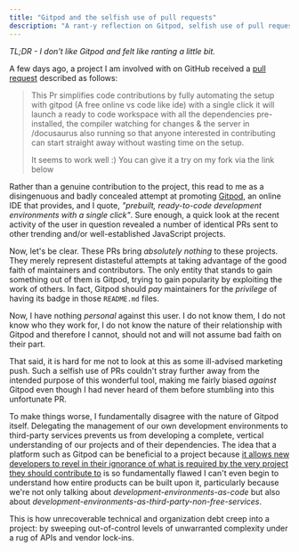 ```yaml
---
title: "Gitpod and the selfish use of pull requests"
description: "A rant-y reflection on Gitpod, selfish use of pull requests and the absurdity of development environments as-a-service"
---
```


_TL;DR - I don't like Gitpod and felt like ranting a little bit._

A few days ago, a project I am involved with on GitHub received a [pull request][2] described as follows:

> This Pr simplifies code contributions by fully automating the setup with gitpod (A free online vs code like ide) with a single click it will launch a ready to code workspace with all the dependencies pre-installed, the compiler watching for changes & the server in /docusaurus also running so that anyone interested in contributing can start straight away without wasting time on the setup.
> 
> It seems to work well :) You can give it a try on my fork via the link below

Rather than a genuine contribution to the project, this read to me as a disingenuous and badly concealed attempt at promoting [Gitpod][1], an online IDE that provides, and I quote, _"prebuilt, ready-to-code development environments with a single click"_.  Sure enough, a quick look at the recent activity of the user in question revealed a number of identical PRs sent to other trending and/or well-established JavaScript projects. 

Now, let's be clear. These PRs bring  _absolutely nothing_ to these projects. They merely represent distasteful attempts at taking advantage of the good faith of maintainers and contributors. The only entity that stands to gain something out of them is Gitpod, trying to gain popularity by exploiting the work of others. In fact, Gitpod should _pay_ maintainers for the _privilege_ of having its badge in those `README.md` files. 

Now, I have nothing _personal_ against this user. I do not know them, I do not know who they work for, I do not know the nature of their relationship with Gitpod and therefore I cannot, should not and will not assume bad faith on their part.

That said, it is hard for me not to look at this as some ill-advised marketing push. Such a selfish use of PRs couldn't stray further away from the intended purpose of this wonderful tool, making me fairly biased _against_ Gitpod even though I had never heard of them before stumbling into this unfortunate PR.

To make things worse, I fundamentally disagree with the nature of Gitpod itself. Delegating the management of our own development environments to third-party services prevents us from developing a complete, vertical understanding of our projects and of their dependencies.  The idea that a platform such as Gitpod can be beneficial to a project because [it allows new developers to revel in their ignorance of what is required by the very project they should contribute to][3] is so fundamentally flawed I can't even begin to understand how entire products can be built upon it, particularly because we're not only talking about _development-environments-as-code_ but also about _development-environments-as-third-party-non-free-services_.

This is how unrecoverable technical and organization debt creep into a project: by sweeping out-of-control levels of unwarranted complexity under a rug of APIs and vendor lock-ins.

[1]: https://www.gitpod.io
[2]: https://en.wikipedia.org/wiki/Distributed_version_control#Pull_requests
[3]: https://www.gitpod.io/blog/dev-env-as-code/